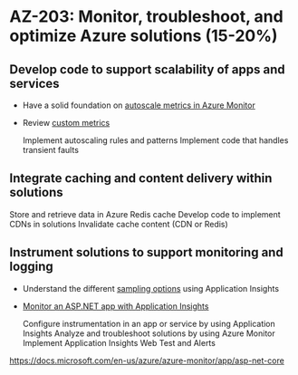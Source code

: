 # AZ-203: Monitor, troubleshoot, and optimize Azure solutions (15-20%)


## Develop code to support scalability of apps and services
* Have a solid foundation on [autoscale metrics in Azure Monitor](https://docs.microsoft.com/en-us/azure/azure-monitor/platform/autoscale-common-metrics)
* Review [custom metrics](https://docs.microsoft.com/en-us/azure/azure-monitor/platform/autoscale-custom-metric)

  Implement autoscaling rules and patterns
  Implement code that handles transient faults

## Integrate caching and content delivery within solutions
  Store and retrieve data in Azure Redis cache
  Develop code to implement CDNs in solutions
  Invalidate cache content (CDN or Redis)

## Instrument solutions to support monitoring and logging

* Understand the different [sampling options](https://docs.microsoft.com/en-us/azure/azure-monitor/app/sampling) using Application Insights
* [Monitor an ASP.NET app with Application Insights](https://docs.microsoft.com/en-us/azure/azure-monitor/app/asp-net-core)

  Configure instrumentation in an app or service by using Application Insights
  Analyze and troubleshoot solutions by using Azure Monitor
  Implement Application Insights Web Test and Alerts

https://docs.microsoft.com/en-us/azure/azure-monitor/app/asp-net-core